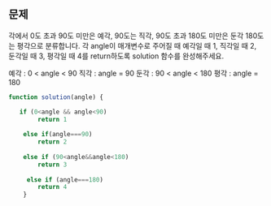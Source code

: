 ## 문제 
각에서 0도 초과 90도 미만은 예각, 90도는 직각, 90도 초과 180도 미만은 둔각 180도는 평각으로 분류합니다. 각 angle이 매개변수로 주어질 때 예각일 때 1, 직각일 때 2, 둔각일 때 3, 평각일 때 4를 return하도록 solution 함수를 완성해주세요.

예각 : 0 < angle < 90
직각 : angle = 90
둔각 : 90 < angle < 180
평각 : angle = 180

```javascript
function solution(angle) {

   if (0<angle && angle<90)
        return 1
      
    else if(angle===90)
        return 2
     
    else if (90<angle&&angle<180)
        return 3
        
     else if (angle===180)
        return 4
    }
```